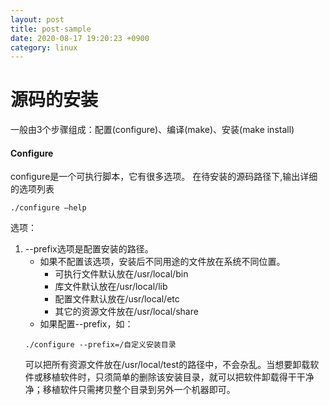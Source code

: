 ```yaml
---
layout: post
title: post-sample
date: 2020-08-17 19:20:23 +0900
category: linux
---
```

# 源码的安装
一般由3个步骤组成：配置(configure)、编译(make)、安装(make install)
####  Configure
configure是一个可执行脚本，它有很多选项。
在待安装的源码路径下,输出详细的选项列表

```
./configure –help
```
选项：
1.  --prefix选项是配置安装的路径。
    - 如果不配置该选项，安装后不同用途的文件放在系统不同位置。
        - 可执行文件默认放在/usr/local/bin
        - 库文件默认放在/usr/local/lib
        - 配置文件默认放在/usr/local/etc
        - 其它的资源文件放在/usr/local/share
    - 如果配置--prefix，如：
    ```
    ./configure --prefix=/自定义安装目录
    ```    
    可以把所有资源文件放在/usr/local/test的路径中，不会杂乱。当想要卸载软件或移植软件时，只须简单的删除该安装目录，就可以把软件卸载得干干净净；移植软件只需拷贝整个目录到另外一个机器即可。
    
    


